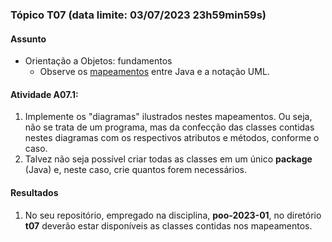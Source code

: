 ### Tópico T07 (data limite: **03/07/2023 23h59min59s**)

#### Assunto

- Orientação a Objetos: fundamentos
  - Observe os [mapeamentos](./java-uml.md) entre Java e a notação UML.

#### Atividade A07.1:

1. Implemente os "diagramas" ilustrados nestes mapeamentos. Ou seja, não se trata de um programa, mas da confecção das classes contidas nestes diagramas com os respectivos atributos e métodos, conforme o caso. 
2. Talvez não seja possível criar todas as classes em um único **package** (Java) e, neste caso, crie quantos forem necessários.

#### Resultados

1. No seu repositório, empregado na disciplina, **poo-2023-01**, no diretório **t07** deverão estar disponíveis as classes contidas nos mapeamentos.

